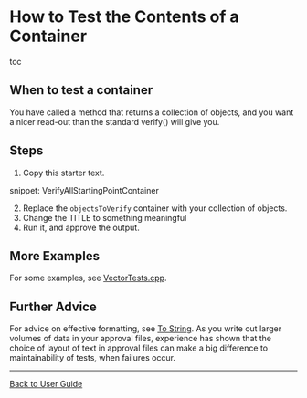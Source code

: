 <a id="top"></a>

# How to Test the Contents of a Container

toc

## When to test a container

You have called a method that returns a collection of objects, and you want a nicer read-out than the standard verify() will give you.

## Steps

1. Copy this starter text.

snippet: VerifyAllStartingPointContainer

2. Replace the `objectsToVerify` container with your collection of objects.
3. Change the TITLE to something meaningful
4. Run it, and approve the output.

## More Examples

For some examples, see [VectorTests.cpp](https://github.com/approvals/ApprovalTests.cpp/blob/master/tests/DocTest_Tests/VectorTests.cpp).

## Further Advice

For advice on effective formatting, see [To String](/doc/ToString.md#top). As you write out larger volumes of data in your approval files, experience has shown that the choice of layout of text in approval files can make a big difference to maintainability of tests, when failures occur.

---

[Back to User Guide](/doc/README.md#top)
